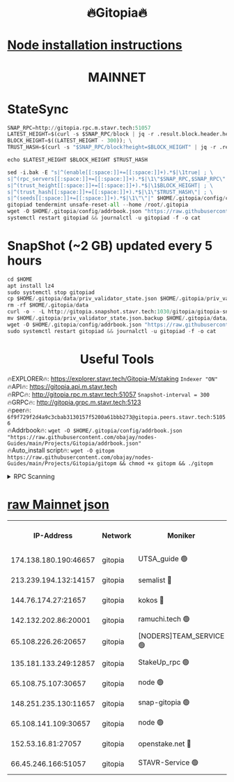 <h1 align="center"> 🔥Gitopia🔥</h1>

[Node installation instructions](https://github.com/obajay/nodes-Guides/tree/main/Projects/Gitopia)
=

<h1 align="center"> MAINNET</h1>

# StateSync
```python
SNAP_RPC=http://gitopia.rpc.m.stavr.tech:51057
LATEST_HEIGHT=$(curl -s $SNAP_RPC/block | jq -r .result.block.header.height); \
BLOCK_HEIGHT=$((LATEST_HEIGHT - 300)); \
TRUST_HASH=$(curl -s "$SNAP_RPC/block?height=$BLOCK_HEIGHT" | jq -r .result.block_id.hash)

echo $LATEST_HEIGHT $BLOCK_HEIGHT $TRUST_HASH

sed -i.bak -E "s|^(enable[[:space:]]+=[[:space:]]+).*$|\1true| ; \
s|^(rpc_servers[[:space:]]+=[[:space:]]+).*$|\1\"$SNAP_RPC,$SNAP_RPC\"| ; \
s|^(trust_height[[:space:]]+=[[:space:]]+).*$|\1$BLOCK_HEIGHT| ; \
s|^(trust_hash[[:space:]]+=[[:space:]]+).*$|\1\"$TRUST_HASH\"| ; \
s|^(seeds[[:space:]]+=[[:space:]]+).*$|\1\"\"|" $HOME/.gitopia/config/config.toml
gitopiad tendermint unsafe-reset-all --home /root/.gitopia
wget -O $HOME/.gitopia/config/addrbook.json "https://raw.githubusercontent.com/obajay/nodes-Guides/main/Projects/Gitopia/addrbook.json"
systemctl restart gitopiad && journalctl -u gitopiad -f -o cat
```
# SnapShot (~2 GB) updated every 5 hours
```python
cd $HOME
apt install lz4
sudo systemctl stop gitopiad
cp $HOME/.gitopia/data/priv_validator_state.json $HOME/.gitopia/priv_validator_state.json.backup
rm -rf $HOME/.gitopia/data
curl -o - -L http://gitopia.snapshot.stavr.tech:1030/gitopia/gitopia-snap.tar.lz4 | lz4 -c -d - | tar -x -C $HOME/.gitopia --strip-components 2
mv $HOME/.gitopia/priv_validator_state.json.backup $HOME/.gitopia/data/priv_validator_state.json
wget -O $HOME/.gitopia/config/addrbook.json "https://raw.githubusercontent.com/obajay/nodes-Guides/main/Projects/Gitopia/addrbook.json"
sudo systemctl restart gitopiad && journalctl -u gitopiad -f -o cat
```
 <h1 align="center"> Useful Tools</h1>

🔥EXPLORER🔥:      https://explorer.stavr.tech/Gitopia-M/staking  `Indexer "ON"` \
🔥API🔥: 			 		 https://gitopia.api.m.stavr.tech \
🔥RPC🔥:           http://gitopia.rpc.m.stavr.tech:51057              `Snapshot-interval = 300` \
🔥GRPC🔥:          http://gitopia.grpc.m.stavr.tech:5123 \
🔥peer🔥:					 `6f9f729f2d4a9c3cbab3130157f5200a61bbb273@gitopia.peers.stavr.tech:51056` \
🔥Addrbook🔥:    ```wget -O $HOME/.gitopia/config/addrbook.json "https://raw.githubusercontent.com/obajay/nodes-Guides/main/Projects/Gitopia/addrbook.json"``` \
🔥Auto_install script🔥: ```wget -O gitopm https://raw.githubusercontent.com/obajay/nodes-Guides/main/Projects/Gitopia/gitopm && chmod +x gitopm && ./gitopm```


<details>
<summary>RPC Scanning</summary>

<h2 align="center"> We scan nodes in real time every 4 hours. And we provide the final result of RPC endpoints.
We cannot influence the operation of these nodes in any way. </h2>


```python
If Voting Power is higher than 0 --> then the Node is a validator of the network and may be subject to attack and be a potential threat to the chain.
```
```python
We marked such validators with a red symbol
```

</details>

[raw Mainnet json](https://rpc-check.gitopm.stavr.tech/gitopm/rpc-gitopm-result.json)
=

<table><tr><th>IP-Address</th><th>Network</th><th>Moniker</th><th>Latest Block Height</th><th>Earliest Block Height</th><th>Catching Up</th><th>Tx Index</th><th>Voting Power</th><th>Scan Time</th></tr><tr><td>174.138.180.190:46657</td><td>gitopia</td><td>UTSA_guide 🟢</td><td>11165796</td><td>6071990</td><td>False</td><td>on</td><td>0</td><td>2023-12-24T20:33:44.743170791UTC</td></tr><tr><td>213.239.194.132:14157</td><td>gitopia</td><td>semalist 🔴</td><td>11165806</td><td>6071990</td><td>False</td><td>off</td><td>429746</td><td>2023-12-24T20:33:57.974072065UTC</td></tr><tr><td>144.76.174.27:21657</td><td>gitopia</td><td>kokos 🔴</td><td>11165813</td><td>6071990</td><td>False</td><td>off</td><td>936374</td><td>2023-12-24T20:34:09.765715749UTC</td></tr><tr><td>142.132.202.86:20001</td><td>gitopia</td><td>ramuchi.tech 🟢</td><td>11165812</td><td>6548337</td><td>False</td><td>on</td><td>0</td><td>2023-12-24T20:34:07.084978237UTC</td></tr><tr><td>65.108.226.26:20657</td><td>gitopia</td><td>[NODERS]TEAM_SERVICE 🟢</td><td>11165823</td><td>6846001</td><td>False</td><td>on</td><td>0</td><td>2023-12-24T20:34:24.924718951UTC</td></tr><tr><td>135.181.133.249:12857</td><td>gitopia</td><td>StakeUp_rpc 🟢</td><td>11165812</td><td>8010001</td><td>False</td><td>on</td><td>0</td><td>2023-12-24T20:34:07.416754961UTC</td></tr><tr><td>65.108.75.107:30657</td><td>gitopia</td><td>node 🟢</td><td>11165819</td><td>8802845</td><td>False</td><td>on</td><td>0</td><td>2023-12-24T20:34:18.266001850UTC</td></tr><tr><td>148.251.235.130:11657</td><td>gitopia</td><td>snap-gitopia 🟢</td><td>11165812</td><td>9516001</td><td>False</td><td>on</td><td>0</td><td>2023-12-24T20:34:06.834303142UTC</td></tr><tr><td>65.108.141.109:30657</td><td>gitopia</td><td>node 🟢</td><td>11165811</td><td>10145845</td><td>False</td><td>on</td><td>0</td><td>2023-12-24T20:34:06.587621904UTC</td></tr><tr><td>152.53.16.81:27057</td><td>gitopia</td><td>openstake.net 🔴</td><td>11165792</td><td>10455001</td><td>False</td><td>off</td><td>5845</td><td>2023-12-24T20:33:33.881410137UTC</td></tr><tr><td>66.45.246.166:51057</td><td>gitopia</td><td>STAVR-Service 🟢</td><td>11165802</td><td>11150001</td><td>False</td><td>on</td><td>0</td><td>2023-12-24T20:33:51.557893583UTC</td></tr></table>
